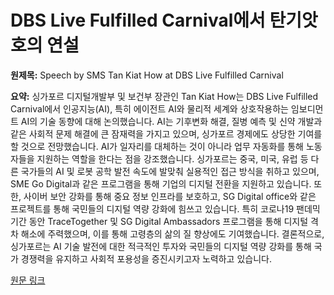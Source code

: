 # DBS Live Fulfilled Carnival에서 탄기앗호의 연설

**원제목:** Speech by SMS Tan Kiat How at DBS Live Fulfilled Carnival

**요약:** 싱가포르 디지털개발부 및 보건부 장관인 Tan Kiat How는 DBS Live Fulfilled Carnival에서 인공지능(AI), 특히 에이전트 AI와 물리적 세계와 상호작용하는 임보디먼트 AI의 기술 동향에 대해 논의했습니다.  AI는 기후변화 해결, 질병 예측 및 신약 개발과 같은 사회적 문제 해결에 큰 잠재력을 가지고 있으며, 싱가포르 경제에도 상당한 기여를 할 것으로 전망했습니다.  AI가 일자리를 대체하는 것이 아니라 업무 자동화를 통해 노동자들을 지원하는 역할을 한다는 점을 강조했습니다.  싱가포르는 중국, 미국, 유럽 등 다른 국가들의 AI 및 로봇 공학 발전 속도에 발맞춰 실용적인 접근 방식을 취하고 있으며,  SME Go Digital과 같은 프로그램을 통해 기업의 디지털 전환을 지원하고 있습니다.  또한, 사이버 보안 강화를 통해 중요 정보 인프라를 보호하고, SG Digital office와 같은 프로젝트를 통해 국민들의 디지털 역량 강화에 힘쓰고 있습니다.  특히 코로나19 팬데믹 기간 동안 TraceTogether 및 SG Digital Ambassadors 프로그램을 통해 디지털 격차 해소에 주력했으며,  이를 통해 고령층의 삶의 질 향상에도 기여했습니다.  결론적으로, 싱가포르는 AI 기술 발전에 대한 적극적인 투자와 국민들의 디지털 역량 강화를 통해 국가 경쟁력을 유지하고 사회적 포용성을 증진시키고자 노력하고 있습니다.

[원문 링크](https://www.mddi.gov.sg/newsroom/speech-by-sms-tan-kiat-how-at-dbs-live-fulfilled-carnival)
